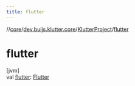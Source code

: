 ```yaml
---
title: flutter
---
```

//[core](../../../index.html)/[dev.buijs.klutter.core](../index.html)/[KlutterProject](index.html)/[flutter](flutter.html)



# flutter



[jvm]\
val [flutter](flutter.html): [Flutter](../-flutter/index.html)




